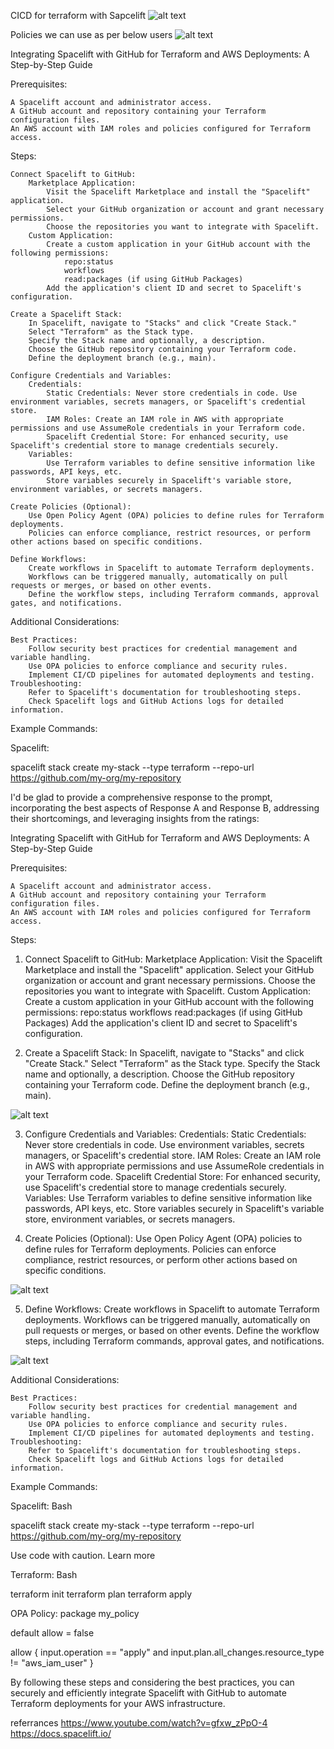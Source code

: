 CICD for terraform with Sapcelift
![alt text](image-1.png)

Policies we can use as per below users 
![alt text](image.png)

Integrating Spacelift with GitHub for Terraform and AWS Deployments: A Step-by-Step Guide

Prerequisites:

    A Spacelift account and administrator access.
    A GitHub account and repository containing your Terraform configuration files.
    An AWS account with IAM roles and policies configured for Terraform access.

Steps:

    Connect Spacelift to GitHub:
        Marketplace Application:
            Visit the Spacelift Marketplace and install the "Spacelift" application.
            Select your GitHub organization or account and grant necessary permissions.
            Choose the repositories you want to integrate with Spacelift.
        Custom Application:
            Create a custom application in your GitHub account with the following permissions:
                repo:status
                workflows
                read:packages (if using GitHub Packages)
            Add the application's client ID and secret to Spacelift's configuration.

    Create a Spacelift Stack:
        In Spacelift, navigate to "Stacks" and click "Create Stack."
        Select "Terraform" as the Stack type.
        Specify the Stack name and optionally, a description.
        Choose the GitHub repository containing your Terraform code.
        Define the deployment branch (e.g., main).

    Configure Credentials and Variables:
        Credentials:
            Static Credentials: Never store credentials in code. Use environment variables, secrets managers, or Spacelift's credential store.
            IAM Roles: Create an IAM role in AWS with appropriate permissions and use AssumeRole credentials in your Terraform code.
            Spacelift Credential Store: For enhanced security, use Spacelift's credential store to manage credentials securely.
        Variables:
            Use Terraform variables to define sensitive information like passwords, API keys, etc.
            Store variables securely in Spacelift's variable store, environment variables, or secrets managers.

    Create Policies (Optional):
        Use Open Policy Agent (OPA) policies to define rules for Terraform deployments.
        Policies can enforce compliance, restrict resources, or perform other actions based on specific conditions.

    Define Workflows:
        Create workflows in Spacelift to automate Terraform deployments.
        Workflows can be triggered manually, automatically on pull requests or merges, or based on other events.
        Define the workflow steps, including Terraform commands, approval gates, and notifications.

Additional Considerations:

    Best Practices:
        Follow security best practices for credential management and variable handling.
        Use OPA policies to enforce compliance and security rules.
        Implement CI/CD pipelines for automated deployments and testing.
    Troubleshooting:
        Refer to Spacelift's documentation for troubleshooting steps.
        Check Spacelift logs and GitHub Actions logs for detailed information.

Example Commands:

Spacelift:

spacelift stack create my-stack --type terraform --repo-url https://github.com/my-org/my-repository

I'd be glad to provide a comprehensive response to the prompt, incorporating the best aspects of Response A and Response B, addressing their shortcomings, and leveraging insights from the ratings:

Integrating Spacelift with GitHub for Terraform and AWS Deployments: A Step-by-Step Guide

Prerequisites:

    A Spacelift account and administrator access.
    A GitHub account and repository containing your Terraform configuration files.
    An AWS account with IAM roles and policies configured for Terraform access.

Steps:

1) Connect Spacelift to GitHub:
        Marketplace Application:
            Visit the Spacelift Marketplace and install the "Spacelift" application.
            Select your GitHub organization or account and grant necessary permissions.
            Choose the repositories you want to integrate with Spacelift.
        Custom Application:
            Create a custom application in your GitHub account with the following permissions:
                repo:status
                workflows
                read:packages (if using GitHub Packages)
            Add the application's client ID and secret to Spacelift's configuration.


2)  Create a Spacelift Stack:
        In Spacelift, navigate to "Stacks" and click "Create Stack."
        Select "Terraform" as the Stack type.
        Specify the Stack name and optionally, a description.
        Choose the GitHub repository containing your Terraform code.
        Define the deployment branch (e.g., main).

![alt text](image-2.png)

3)  Configure Credentials and Variables:
        Credentials:
            Static Credentials: Never store credentials in code. Use environment variables, secrets managers, or Spacelift's credential store.
            IAM Roles: Create an IAM role in AWS with appropriate permissions and use AssumeRole credentials in your Terraform code.
            Spacelift Credential Store: For enhanced security, use Spacelift's credential store to manage credentials securely.
        Variables:
            Use Terraform variables to define sensitive information like passwords, API keys, etc.
            Store variables securely in Spacelift's variable store, environment variables, or secrets managers.


4)   Create Policies (Optional):
        Use Open Policy Agent (OPA) policies to define rules for Terraform deployments.
        Policies can enforce compliance, restrict resources, or perform other actions based on specific conditions.

![alt text](image-4.png)

5)   Define Workflows:
        Create workflows in Spacelift to automate Terraform deployments.
        Workflows can be triggered manually, automatically on pull requests or merges, or based on other events.
        Define the workflow steps, including Terraform commands, approval gates, and notifications.

![alt text](image-3.png)

Additional Considerations:

    Best Practices:
        Follow security best practices for credential management and variable handling.
        Use OPA policies to enforce compliance and security rules.
        Implement CI/CD pipelines for automated deployments and testing.
    Troubleshooting:
        Refer to Spacelift's documentation for troubleshooting steps.
        Check Spacelift logs and GitHub Actions logs for detailed information.

Example Commands:

Spacelift:
Bash

spacelift stack create my-stack --type terraform --repo-url https://github.com/my-org/my-repository

Use code with caution. Learn more

Terraform:
Bash

terraform init
terraform plan
terraform apply


OPA Policy:
package my_policy

default allow = false

allow {
  input.operation == "apply" and
  input.plan.all_changes.resource_type != "aws_iam_user"
}

By following these steps and considering the best practices, you can securely and efficiently integrate Spacelift with GitHub to automate Terraform deployments for your AWS infrastructure.









referrances 
https://www.youtube.com/watch?v=gfxw_zPpO-4
https://docs.spacelift.io/